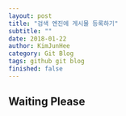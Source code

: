 ```yaml
---
layout: post
title: "검색 엔진에 게시물 등록하기"
subtitle: ""
date: 2018-01-22
author: KimJunHee
category: Git Blog
tags: github git blog
finished: false
---
```


## Waiting Please
